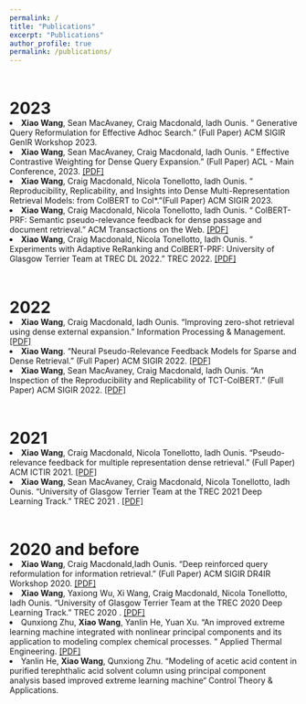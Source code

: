 ```yaml
---
permalink: /
title: "Publications"
excerpt: "Publications"
author_profile: true
permalink: /publications/
---
```


<!-- You can also find my papers on <u><a href="https://scholar.google.com/citations?user=SMuF74EwRLQC&hl=en">my Google Scholar profile</a>.</u> -->

<h1 style="margin-bottom:0px;padding-top:20px;">2023</h1>
 
  <!-- Item: genqr-->
  <li >
  <b>Xiao Wang</b>, Sean MacAvaney, Craig Macdonald, Iadh Ounis. &ldquo; Generative Query Reformulation for Effective Adhoc Search.&rdquo; (Full Paper) ACM SIGIR GenIR Workshop 2023. 
  

  <!-- Item: cwprf-->
  <li >
  <b>Xiao Wang</b>, Sean MacAvaney, Craig Macdonald, Iadh Ounis. &ldquo; Effective Contrastive Weighting for Dense Query Expansion.&rdquo; (Full Paper) ACL - Main Conference, 2023. 
  <a href="https://github.com/FionaXiaoW/FionaXiaoW.github.io/tree/master/files/ACL2023.pdf">[PDF]</a>
  

  <!-- Item: colstar -->
  <li >
  <b>Xiao Wang</b>, Craig Macdonald, Nicola Tonellotto, Iadh Ounis. &ldquo; Reproducibility, Replicability, and Insights into Dense Multi-Representation Retrieval Models: from ColBERT to Col*.&rdquo;(Full Paper) ACM SIGIR 2023. 

  <!-- Item: tweb -->
  <li >
  <b>Xiao Wang</b>, Craig Macdonald, Nicola Tonellotto, Iadh Ounis. &ldquo; ColBERT-PRF: Semantic pseudo-relevance feedback for dense passage and document retrieval.&rdquo; ACM Transactions on the Web. 
  <a href="https://dl.acm.org/doi/pdf/10.1145/3572405">[PDF]</a>
    
  <!-- Item: trec22 -->
  <li >
  <b>Xiao Wang</b>, Craig Macdonald, Nicola Tonellotto, Iadh Ounis. &ldquo; Experiments with Adaptive ReRanking and ColBERT-PRF: University of Glasgow Terrier Team at TREC DL 2022.&rdquo; TREC 2022.
  <a href="https://trec.nist.gov/pubs/trec31/papers/UoGTr.D.pdf">[PDF]</a>
    
    
<h1 style="margin-bottom:0px;padding-top:20px;">2022</h1>
<!--   <ul class="biblist"> -->

  <!-- Item: ipm -->
  <li >
  <b>Xiao Wang</b>, Craig Macdonald, Iadh Ounis. &ldquo;Improving zero-shot retrieval using dense external expansion.&rdquo; Information Processing & Management.  
  <a href="https://www.sciencedirect.com/science/article/pii/S0306457322001364">[PDF]</a>
    
  <!-- Item: dc -->
  <li >
  <b>Xiao Wang</b>. &ldquo;Neural Pseudo-Relevance Feedback Models for Sparse and Dense Retrieval.&rdquo; (Full Paper) ACM SIGIR 2022.  
  <a href="https://dl.acm.org/doi/pdf/10.1145/3477495.3531685">[PDF]</a>
    
    
   <!-- Item: cwprf-->
  <li >
  <b>Xiao Wang</b>, Sean MacAvaney, Craig Macdonald, Iadh Ounis. &ldquo;An Inspection of the Reproducibility and Replicability of TCT-ColBERT.&rdquo; (Full Paper) ACM SIGIR 2022.
  <a href="https://dl.acm.org/doi/pdf/10.1145/3477495.3531721">[PDF]</a>
    
    
    
    

<h1 style="margin-bottom:0px;padding-top:20px;">2021</h1>

  <!-- Item: ictir -->
  <li >
  <b>Xiao Wang</b>, Craig Macdonald, Nicola Tonellotto, Iadh Ounis. &ldquo;Pseudo-relevance feedback for multiple representation dense retrieval.&rdquo; (Full Paper) ACM ICTIR 2021.
  <a href="https://dl.acm.org/doi/pdf/10.1145/3471158.3472250">[PDF]</a>
    
    
  <!-- Item: trec2021 -->
  <li >
  <b>Xiao Wang</b>, Sean MacAvaney, Craig Macdonald, Nicola Tonellotto, Iadh Ounis. &ldquo;University of Glasgow Terrier Team at the TREC 2021 Deep Learning Track.&rdquo;  TREC 2021 .
  <a href="https://trec.nist.gov/pubs/trec30/papers/uogTr-DL.pdf">[PDF]</a>


<h1 style="margin-bottom:0px;padding-top:20px;">2020 and before</h1>

  <!-- Item: ictir -->
  <li >
  <b>Xiao Wang</b>, Craig Macdonald,Iadh Ounis. &ldquo;Deep reinforced query reformulation for information retrieval.&rdquo; (Full Paper) ACM SIGIR DR4IR Workshop 2020.
  <a href="https://arxiv.org/pdf/2007.07987.pdf">[PDF]</a>
    
    
  <!-- Item: trec2021 -->
  <li >
  <b>Xiao Wang</b>, Yaxiong Wu, Xi Wang, Craig Macdonald, Nicola Tonellotto, Iadh Ounis. &ldquo;University of Glasgow Terrier Team at the TREC 2020 Deep Learning Track.&rdquo; TREC 2020 .
  <a href="https://trec.nist.gov/pubs/trec30/papers/uogTr-DL.pdf">[PDF]</a>
  
    
  <!-- Item: ATE -->
  <li >
  Qunxiong Zhu, <b>Xiao Wang</b>, Yanlin He, Yuan Xu. &ldquo;An improved extreme learning machine integrated with nonlinear principal components and its application to modeling complex chemical processes. &rdquo; Applied Thermal Engineering.
  <a href="https://www.sciencedirect.com/science/article/pii/S1359431117364177">[PDF]</a>
    
  <!-- Item: control -->
  <li >
   Yanlin He, <b>Xiao Wang</b>, Qunxiong Zhu. &ldquo;Modeling of acetic acid content in purified terephthalic acid solvent column using principal component analysis based improved extreme learning machine&ldquo; Control Theory & Applications.
   


<!-- ---
layout: archive
title: "Publications"
permalink: /publications/
author_profile: true
---

{% if author.googlescholar %}
  You can also find my articles on <u><a href="{{author.googlescholar}}">my Google Scholar profile</a>.</u>
{% endif %}

{% include base_path %}

{% for post in site.publications reversed %}
  {% include archive-single.html %}
{% endfor %} -->
